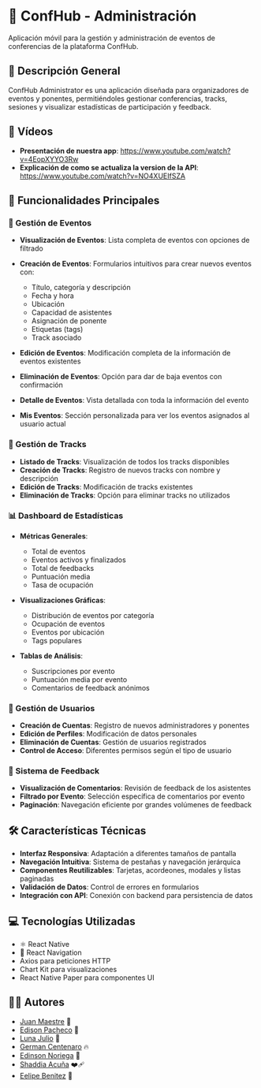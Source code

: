 # 📱 ConfHub - Administración

Aplicación móvil para la gestión y administración de eventos de conferencias de la plataforma ConfHub.

## 🌟 Descripción General

ConfHub Administrator es una aplicación diseñada para organizadores de eventos y ponentes, permitiéndoles gestionar conferencias, tracks, sesiones y visualizar estadísticas de participación y feedback.

## 🎥 Vídeos
- **Presentación de nuestra app**: https://www.youtube.com/watch?v=4EopXYYO3Rw
- **Explicación de como se actualiza la version de la API**: https://www.youtube.com/watch?v=NO4XUEIfSZA

## 🚀 Funcionalidades Principales

### 📅 Gestión de Eventos

- **Visualización de Eventos**: Lista completa de eventos con opciones de filtrado
- **Creación de Eventos**: Formularios intuitivos para crear nuevos eventos con:
  - Título, categoría y descripción
  - Fecha y hora
  - Ubicación
  - Capacidad de asistentes
  - Asignación de ponente
  - Etiquetas (tags)
  - Track asociado
  
- **Edición de Eventos**: Modificación completa de la información de eventos existentes
- **Eliminación de Eventos**: Opción para dar de baja eventos con confirmación
- **Detalle de Eventos**: Vista detallada con toda la información del evento
- **Mis Eventos**: Sección personalizada para ver los eventos asignados al usuario actual

### 🔄 Gestión de Tracks

- **Listado de Tracks**: Visualización de todos los tracks disponibles
- **Creación de Tracks**: Registro de nuevos tracks con nombre y descripción
- **Edición de Tracks**: Modificación de tracks existentes
- **Eliminación de Tracks**: Opción para eliminar tracks no utilizados

### 📊 Dashboard de Estadísticas

- **Métricas Generales**:
  - Total de eventos
  - Eventos activos y finalizados
  - Total de feedbacks
  - Puntuación media
  - Tasa de ocupación

- **Visualizaciones Gráficas**:
  - Distribución de eventos por categoría
  - Ocupación de eventos
  - Eventos por ubicación
  - Tags populares

- **Tablas de Análisis**:
  - Suscripciones por evento
  - Puntuación media por evento
  - Comentarios de feedback anónimos

### 👥 Gestión de Usuarios

- **Creación de Cuentas**: Registro de nuevos administradores y ponentes
- **Edición de Perfiles**: Modificación de datos personales
- **Eliminación de Cuentas**: Gestión de usuarios registrados
- **Control de Acceso**: Diferentes permisos según el tipo de usuario

### 💬 Sistema de Feedback

- **Visualización de Comentarios**: Revisión de feedback de los asistentes
- **Filtrado por Evento**: Selección específica de comentarios por evento
- **Paginación**: Navegación eficiente por grandes volúmenes de feedback

## 🛠️ Características Técnicas

- **Interfaz Responsiva**: Adaptación a diferentes tamaños de pantalla
- **Navegación Intuitiva**: Sistema de pestañas y navegación jerárquica
- **Componentes Reutilizables**: Tarjetas, acordeones, modales y listas paginadas
- **Validación de Datos**: Control de errores en formularios
- **Integración con API**: Conexión con backend para persistencia de datos

## 💻 Tecnologías Utilizadas

- ⚛️ React Native
- 🧭 React Navigation
- Axios para peticiones HTTP
- Chart Kit para visualizaciones
- React Native Paper para componentes UI

## 👨‍💻 Autores

- [Juan Maestre](https://github.com/JuandiGo1) 🚀
- [Edison Pacheco](https://github.com/G-dark) 🌙
- [Luna Julio](https://github.com/lunajulio) 🌟
- [German Centenaro](https://github.com/GermanCentanaro) 🔥
- [Edinson Noriega](https://github.com/Almor21) 🌟
- [Shaddia Acuña](https://github.com/shaddia) ❤️‍🩹​
- [Eelipe Benitez](https://github.com/Almor21) 🌟


